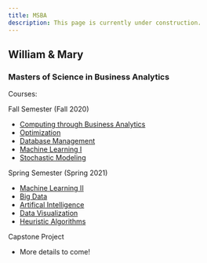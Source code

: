 ```yaml
---
title: MSBA
description: This page is currently under construction.
---
```


## William & Mary
### Masters of Science in Business Analytics

Courses:

Fall Semester (Fall 2020)

- [Computing through Business Analytics](/docs/CTBA.md)
- [Optimization](/docs/opt.md)
- [Database Management](/docs/dbm.md)
- [Machine Learning I](/docs/ml1.md)
- [Stochastic Modeling](/docs/sto.md)

Spring Semester (Spring 2021)

- [Machine Learning II](/docs/ml2.md)
- [Big Data](/docs/bd.md)
- [Artifical Intelligence](/docs/ai.md)
- [Data Visualization](/docs/dv.md)
- [Heuristic Algorithms](/docs/ha.md)

Capstone Project

- More details to come!